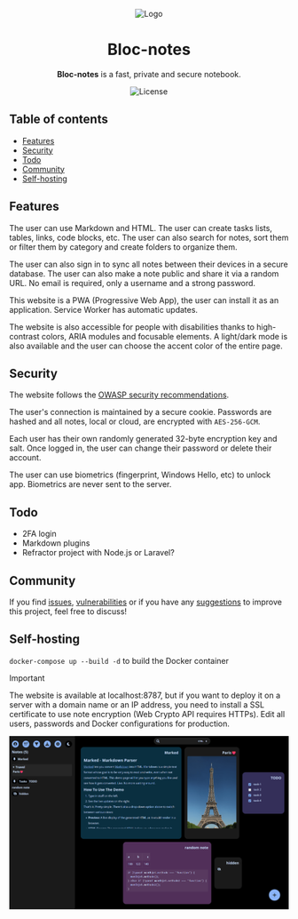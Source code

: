 <p align="center">
<img src="https://raw.githubusercontent.com/seguinleo/Bloc-notes/main/src/assets/icons/icon192.png" alt="Logo" width="72" height="72">
</p>
<h1 align="center">Bloc-notes</h1>

<p align="center">
<b>Bloc-notes</b> is a fast, private and secure notebook.
</p>

<p align="center">
<img alt="License" src="https://img.shields.io/github/license/seguinleo/Bloc-notes?color=8ab4f8&style=for-the-badge">
</p>

## Table of contents
*   [Features](#features)
*   [Security](#security)
*   [Todo](#todo)
*   [Community](#community)
*   [Self-hosting](#self-hosting)

## Features
The user can use Markdown and HTML. The user can create tasks lists, tables, links, code blocks, etc. The user can also search for notes, sort them or filter them by category and create folders to organize them.

The user can also sign in to sync all notes between their devices in a secure database. The user can also make a note public and share it via a random URL. No email is required, only a username and a strong password.

This website is a PWA (Progressive Web App), the user can install it as an application. Service Worker has automatic updates.

The website is also accessible for people with disabilities thanks to high-contrast colors, ARIA modules and focusable elements. A light/dark mode is also available and the user can choose the accent color of the entire page.

## Security
The website follows the [OWASP security recommendations](https://cheatsheetseries.owasp.org/).

The user's connection is maintained by a secure cookie. Passwords are hashed and all notes, local or cloud, are encrypted with ``AES-256-GCM``.

Each user has their own randomly generated 32-byte encryption key and salt. Once logged in, the user can change their password or delete their account.

The user can use biometrics (fingerprint, Windows Hello, etc) to unlock app. Biometrics are never sent to the server.

## Todo
*   2FA login
*   Markdown plugins
*   Refractor project with Node.js or Laravel?

## Community
If you find [issues](https://github.com/seguinleo/Bloc-notes/issues), [vulnerabilities](https://github.com/seguinleo/Bloc-notes/security) or if you have any [suggestions](https://github.com/seguinleo/Bloc-notes/discussions) to improve this project, feel free to discuss!

## Self-hosting
``docker-compose up --build -d`` to build the Docker container

> [!IMPORTANT]
> The website is available at localhost:8787, but if you want to deploy it on a server with a domain name or an IP address, you need to install a SSL certificate to use note encryption (Web Crypto API requires HTTPs). Edit all users, passwords and Docker configurations for production.

![Desktop preview](https://github.com/seguinleo/Bloc-notes/blob/main/src/assets/img/desktop.png)
